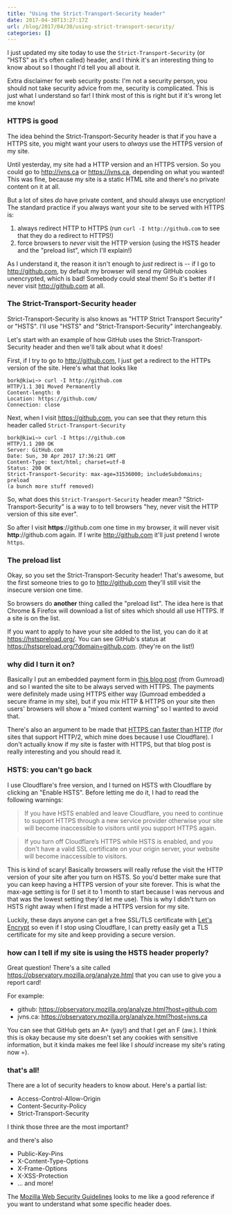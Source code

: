 ```yaml
---
title: "Using the Strict-Transport-Security header"
date: 2017-04-30T13:27:17Z
url: /blog/2017/04/30/using-strict-transport-security/
categories: []
---
```


I just updated my site today to use the `Strict-Transport-Security` (or
"HSTS" as it's often called) header, and I think it's an interesting
thing to know about so I thought I'd tell you all about it.

Extra disclaimer for web security posts: I'm not a security
person, you should not take security advice from me, security is
complicated. This is just what I understand so far! I think most of this
is right but if it's wrong let me know!

### HTTPS is good

The idea behind the Strict-Transport-Security header is that if you
have a HTTPS site, you might want your users to *always* use the HTTPS
version of my site.

Until yesterday, my site had a HTTP version and an HTTPS version. So you
could go to http://jvns.ca or https://jvns.ca, depending on what you
wanted! This was fine, because my site is a static HTML site and there's
no private content on it at all.

But a lot of sites *do* have private content, and should always use
encryption! The standard practice if you always want your site to be
served with HTTPS is:

1. always redirect HTTP to HTTPS (run `curl -I http://github.com` to see
  that they do a redirect to HTTPS!)
2. force browsers to *never* visit the HTTP version (using the HSTS
   header and the "preload list", which I'll explain!)

As I understand it, the reason it isn't enough to *just* redirect is --
if I go to http://github.com, by default my browser will send my GitHub
cookies unencrypted, which is bad! Somebody could steal them! So it's
better if I never visit http://github.com at all.

### The Strict-Transport-Security header

Strict-Transport-Security is also knows as "HTTP Strict Transport
Security" or "HSTS". I'll use "HSTS" and "Strict-Transport-Security"
interchangeably.

Let's start with an example of how GitHub uses the
Strict-Transport-Security header and then we'll talk about what it
does!

First, if I try to go to http://github.com, I just get a redirect to the
HTTPs version of the site. Here's what that looks like

```
bork@kiwi~> curl -I http://github.com
HTTP/1.1 301 Moved Permanently
Content-length: 0
Location: https://github.com/
Connection: close
```

Next, when I visit https://github.com, you can see that they return this
header called `Strict-Transport-Security`

```
bork@kiwi~> curl -I https://github.com
HTTP/1.1 200 OK
Server: GitHub.com
Date: Sun, 30 Apr 2017 17:36:21 GMT
Content-Type: text/html; charset=utf-8
Status: 200 OK
Strict-Transport-Security: max-age=31536000; includeSubdomains; preload
(a bunch more stuff removed)
```

So, what does this `Strict-Transport-Security` header mean?
"Strict-Transport-Security" is a way to to tell browsers "hey, never
visit the HTTP version of this site ever".

So after I visit **https**://github.com one time in my browser, it will
never visit **http**://github.com again. If I write http://github.com
it'll just pretend I wrote `https`.

### The preload list

Okay, so you set the Strict-Transport-Security header! That's awesome,
but the first someone tries to go to http://github.com they'll still
visit the insecure version one time.

So browsers do **another** thing called the "preload list". The idea
here is that Chrome & Firefox will download a list of sites which should
all use HTTPS. If a site is on the list.

If you want to apply to have your site added to the list, you can do it
at https://hstspreload.org/. You can see GitHub's status at https://hstspreload.org/?domain=github.com. (they're on the list!)

### why did I turn it on?

Basically I put an embedded payment form in [this blog post](https://jvns.ca/blog/2017/04/29/new-zine--let-s-learn-tcpdump/)
(from Gumroad) and so I wanted the site to be always served with HTTPS.
The payments were definitely made using HTTPS either way (Gumroad
embedded a secure iframe in my site), but if you mix HTTP & HTTPS on
your site then users' browsers will show a "mixed content warning" so I
wanted to avoid that.

There's also an argument to be made that [HTTPS can faster than HTTP](https://www.troyhunt.com/i-wanna-go-fast-https-massive-speed-advantage/) 
(for sites that support HTTP/2, which mine does because I use Cloudflare). I don't actually know
if my site is faster with HTTPS, but that blog post is really
interesting and you should read it.

### HSTS: you can't go back

I use Cloudflare's free version, and I turned on HSTS with Cloudflare by
clicking an "Enable HSTS". Before letting me do it, I had to read the
following warnings:

> If you have HSTS enabled and leave Cloudflare, you need to continue to
> support HTTPS through a new service provider otherwise your site will
> become inaccessible to visitors until you support HTTPS again.


> If you turn off Cloudflare’s HTTPS while HSTS is enabled, and you
> don't have a valid SSL certificate on your origin server, your website
> will become inaccessible to visitors.

This is kind of scary! Basically browsers will really refuse the visit
the HTTP version of your site after you turn on HSTS. So you'd better
make sure that you can keep having a HTTPS version of your site forever.
This is what the max-age setting is for (I set it to 1 month to start because I
was nervous and that was the lowest setting they'd let me use).
This is why I didn't turn on HSTS right away when I first made a HTTPS
version for my site. 

Luckily, these days anyone can get a free SSL/TLS certificate with [Let's Encrypt](https://letsencrypt.org/) so even
if I stop using Cloudflare, I can pretty easily get a TLS
certificate for my site and keep providing a secure version.

### how can I tell if my site is using the HSTS header properly?

Great question! There's a site called
https://observatory.mozilla.org/analyze.html that you can use to give
you a report card!

For example:

* github: https://observatory.mozilla.org/analyze.html?host=github.com
* jvns.ca: https://observatory.mozilla.org/analyze.html?host=jvns.ca

You can see that GitHub gets an A+ (yay!) and that I get an F (aw.). I
think this is okay because my site doesn't set any cookies with
sensitive information, but it kinda makes me feel like I
*should* increase my site's rating now =).

### that's all!

There are a lot of security headers to know about. Here's a partial
list:

* Access-Control-Allow-Origin
* Content-Security-Policy
* Strict-Transport-Security

I think those three are the most important?

and there's also

* Public-Key-Pins
* X-Content-Type-Options
* X-Frame-Options
* X-XSS-Protection
* ... and more!

The [Mozilla Web Security Guidelines](https://wiki.mozilla.org/Security/Guidelines/Web_Security)
looks to me like a good reference if you want to understand what some
specific header does.
